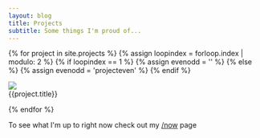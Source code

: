 ```yaml
---
layout: blog
title: Projects
subtitle: Some things I'm proud of...
---
```


{% for project in site.projects %}
{% assign loopindex = forloop.index | modulo: 2 %}
{% if loopindex == 1 %}
{% assign evenodd = '' %}
{% else %}
{% assign evenodd = 'projecteven' %}
{% endif %}
<div class="projectcontainer">
<div class="projectdiv {{evenodd}}">
<img src="{{project.heroimage}}" />
<div class="projecttitle">{{project.title}}</div>
</div>
</div>

{% endfor %}

To see what I'm up to right now check out my [/now](/now) page

